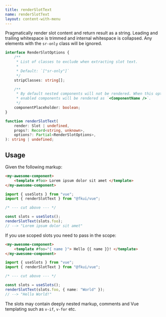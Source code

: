 ```yaml
---
title: renderSlotText
name: renderSlotText
layout: content-with-menu
---
```


Pragmatically render slot content and return result as a string.
Leading and trailing whitespace is trimmed and internal whitespace is collapsed.
Any elements with the `sr-only` class will be ignored.

```ts
interface RenderSlotOptions {
    /**
     * List of classes to exclude when extracting slot text.
     *
     * Default: `["sr-only"]`
     */
    stripClasses: string[];

    /**
     * By default nested components will not be rendered. When this option is
     * enabled components will be rendered as `<ComponentName />`.
     */
    componentPlaceholder: boolean;
}
```

```ts nocompile
function renderSlotText(
    render: Slot | undefined,
    props?: Record<string, unknown>,
    options?: Partial<RenderSlotOptions>,
): string | undefined;
```

## Usage

Given the following markup:

```html static
<my-awesome-component>
    <template #foo> Lorem ipsum dolor sit amet </template>
</my-awesome-component>
```

```ts
import { useSlots } from "vue";
import { renderSlotText } from "@fkui/vue";

/* --- cut above --- */

const slots = useSlots();
renderSlotText(slots.foo);
// --> "Lorem ipsum dolor sit amet"
```

If you use scoped slots you need to pass in the scope:

```html static
<my-awesome-component>
    <template #foo="{ name }"> Hello {{ name }}! </template>
</my-awesome-component>
```

```ts
import { useSlots } from "vue";
import { renderSlotText } from "@fkui/vue";

/* --- cut above --- */

const slots = useSlots();
renderSlotText(slots.foo, { name: "World" });
// --> "Hello World!"
```

The slots may contain deeply nested markup, comments and Vue templating such as `v-if`, `v-for` etc.
